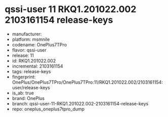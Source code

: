 # qssi-user 11 RKQ1.201022.002 2103161154 release-keys
- manufacturer: 
- platform: msmnile
- codename: OnePlus7TPro
- flavor: qssi-user
- release: 11
- id: RKQ1.201022.002
- incremental: 2103161154
- tags: release-keys
- fingerprint: OnePlus/OnePlus7TPro/OnePlus7TPro:11/RKQ1.201022.002/2103161154:user/release-keys
- is_ab: true
- brand: OnePlus
- branch: qssi-user-11-RKQ1.201022.002-2103161154-release-keys
- repo: oneplus_oneplus7tpro_dump
